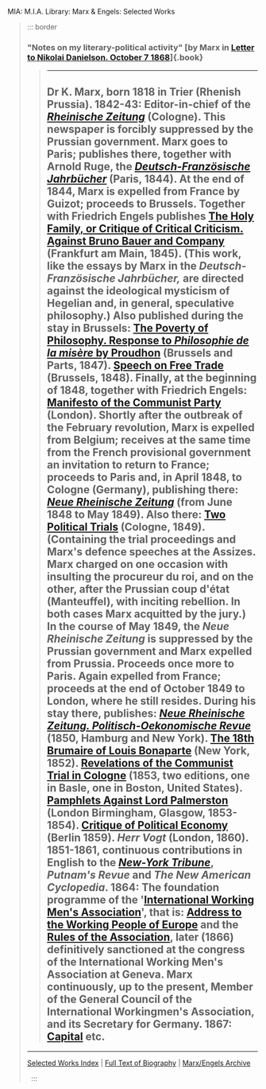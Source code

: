 MIA: M.I.A. Library: Marx & Engels: Selected Works

> ::: border
>  
>
> ### "Notes on my literary-political activity" [by Marx in [Letter to Nikolai Danielson. October 7 1868](../../1868/letters/68_10_07.htm)]{.book}
>
> >   ---------------------------------------------------------------------------------------------------------------------------------------------------------------------------------------------------------------------------------------------------------------------------------------------------------------------------------------------------------------------------------------------------------------------------------------------------------------------------------------------------------------------------------------------------------------------
> >   Dr K. Marx, born 1818 in Trier (Rhenish Prussia).
> >   **1842-43**: Editor-in-chief of the [*Rheinische Zeitung*](../../subject/newspapers/rheinische-zeitung.htm) (Cologne).
> >   This newspaper is forcibly suppressed by the Prussian government. Marx goes to Paris; publishes there, together with Arnold Ruge, the [*Deutsch-Französische Jahrbücher*](../../1844/df-jahrbucher/index.htm) (Paris, 1844).
> >   **At the end of 1844**, Marx is expelled from France by Guizot; proceeds to Brussels. Together with Friedrich Engels publishes [The Holy Family, or Critique of Critical Criticism. Against Bruno Bauer and Company](../../1845/holy-family/index.htm) (Frankfurt am Main, 1845). (This work, like the essays by Marx in the *Deutsch-Französische Jahrbücher,* are directed against the ideological mysticism of Hegelian and, in general, speculative philosophy.)
> >   Also published during the stay in Brussels: [The Poverty of Philosophy. Response to *Philosophie de la misère* by Proudhon](../../1847/poverty-philosophy/index.htm) (Brussels and Parts, 1847).
> >   [Speech on Free Trade](../../1848/free-trade/index.htm) (Brussels, 1848).
> >   Finally, at the **beginning of 1848**, together with Friedrich Engels: [Manifesto of the Communist Party](../../1848/communist-manifesto/index.htm) (London).
> >   Shortly after the outbreak of the February revolution, Marx is expelled from Belgium; receives at the same time from the French provisional government an invitation to return to France; proceeds to Paris and, in April 1848, to Cologne (Germany), publishing there: [*Neue Rheinische Zeitung*](../../subject/newspapers/neue-rheinische-zeitung.htm) (from June 1848 to May 1849). Also there:
> >   [Two Political Trials](../../1849/two-political-trials/index.htm) (Cologne, 1849). (Containing the trial proceedings and Marx's defence speeches at the Assizes. Marx charged on one occasion with insulting the procureur du roi, and on the other, after the Prussian coup d\'état (Manteuffel), with inciting rebellion. In both cases Marx acquitted by the jury.)
> >   **In the course of May 1849**, the *Neue Rheinische Zeitung* is suppressed by the Prussian government and Marx expelled from Prussia. Proceeds once more to Paris. Again expelled from France; proceeds at the end of October 1849 to London, where he still resides. During his stay there, publishes: [*Neue Rheinische Zeitung. Politisch-Oekonomische Revue*](../../1850/nrz-revue/index.htm) (1850, Hamburg and New York).
> >   [The 18th Brumaire of Louis Bonaparte](../../1852/18th-brumaire/index.htm) (New York, 1852).
> >   [Revelations of the Communist Trial in Cologne](../../1853/revelations/index.htm) (1853, two editions, one in Basle, one in Boston, United States).
> >   [Pamphlets Against Lord Palmerston](../../1853/palmerston/index.htm) (London Birmingham, Glasgow, 1853-1854).
> >   [Critique of Political Economy](../../1859/critique-pol-economy/index.htm) (Berlin 1859).
> >   *Herr Vogt* (London, 1860).
> >   **1851-1861**, continuous contributions in English to the [*New-York Tribune*](../../subject/newspapers/new-york-tribune.htm), *Putnam's Revue* and *The New American Cyclopedia*.
> >   **1864**: The foundation programme of the '[International Working Men's Association](../../1864/iwma/index.htm)', that is: [Address to the Working People of Europe](../../1864/10/27.htm) and the [Rules of the Association](../../../../../history/international/iwma/documents/1864/rules.htm), later (1866) definitively sanctioned at the congress of the International Working Men's Association at Geneva. Marx continuously, up to the present, Member of the General Council of the International Workingmen's Association, and its Secretary for Germany.
> >   **1867**: [Capital](../../1867-c1/index.htm) etc.
> >   ---------------------------------------------------------------------------------------------------------------------------------------------------------------------------------------------------------------------------------------------------------------------------------------------------------------------------------------------------------------------------------------------------------------------------------------------------------------------------------------------------------------------------------------------------------------------
>
> ------------------------------------------------------------------------
>
> [Selected Works Index](../../sw/index.htm) \| [Full Text of
> Biography](../../1892/11/marx.htm) \| [Marx/Engels
> Archive](../../../index.htm)
>
>  
> :::
